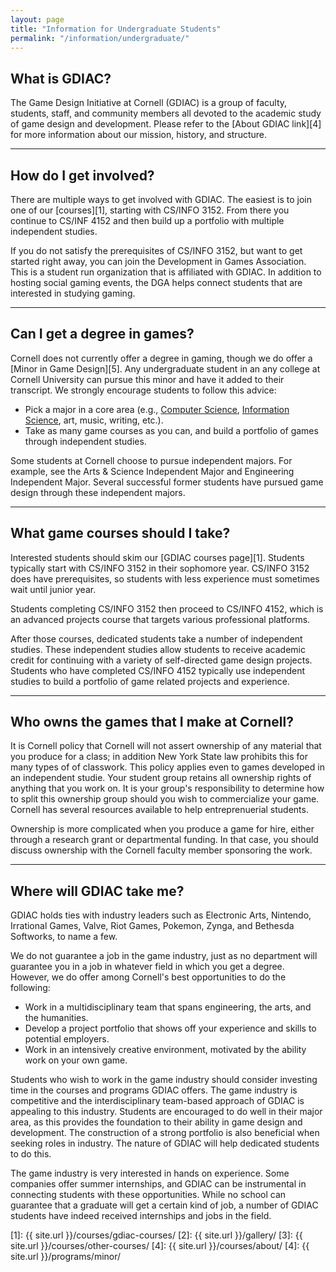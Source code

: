 ```yaml
---
layout: page
title: "Information for Undergraduate Students"
permalink: "/information/undergraduate/"
---
```


## What is GDIAC?

The Game Design Initiative at Cornell (GDIAC) is a group of faculty, students, staff, and community members all devoted to the academic study of game design and development. Please refer to the [About GDIAC link][4] for more information about our mission, history, and structure.

---

## How do I get involved?

There are multiple ways to get involved with GDIAC. The easiest is to join one of our [courses][1], starting with CS/INFO 3152. From there you continue to CS/INF 4152 and then build up a portfolio with multiple independent studies.

If you do not satisfy the prerequisites of CS/INFO 3152, but want to get started right away, you can join the Development in Games Association. This is a student run organization that is affiliated with GDIAC. In addition to hosting social gaming events, the DGA helps connect students that are interested in studying gaming.

---

## Can I get a degree in games?

Cornell does not currently offer a degree in gaming, though we do offer a [Minor in Game Design][5]. Any undergraduate student in an any college at Cornell University can pursue this minor and have it added to their transcript. We strongly encourage students to follow this advice:

- Pick a major in a core area (e.g., [Computer Science](http://www.cs.cornell.edu/), [Information Science](http://www.infosci.cornell.edu/), art, music, writing, etc.).
- Take as many game courses as you can, and build a portfolio of games through independent studies.

Some students at Cornell choose to pursue independent majors. For example, see the Arts & Science Independent Major and Engineering Independent Major. Several successful former students have pursued game design through these independent majors.

---

## What game courses should I take?

Interested students should skim our [GDIAC courses page][1]. Students typically start with CS/INFO 3152 in their sophomore year. CS/INFO 3152 does have prerequisites, so students with less experience must sometimes wait until junior year.

Students completing CS/INFO 3152 then proceed to CS/INFO 4152, which is an advanced projects course that targets various professional platforms.

After those courses, dedicated students take a number of independent studies. These independent studies allow students to receive academic credit for continuing with a variety of self-directed game design projects. Students who have completed CS/INFO 4152 typically use independent studies to build a portfolio of game related projects and experience.

---

## Who owns the games that I make at Cornell?

It is Cornell policy that Cornell will not assert ownership of any material that you produce for a class; in addition New York State law prohibits this for many types of of classwork. This policy applies even to games developed in an independent studie. Your student group retains all ownership rights of anything that you work on. It is your group's responsibility to determine how to split this ownership group should you wish to commercialize your game. Cornell has several resources available to help entreprenuerial students.

Ownership is more complicated when you produce a game for hire, either through a research grant or departmental funding. In that case, you should discuss ownership with the Cornell faculty member sponsoring the work.

---

## Where will GDIAC take me?

GDIAC holds ties with industry leaders such as Electronic Arts, Nintendo, Irrational Games, Valve, Riot Games, Pokemon, Zynga, and Bethesda Softworks, to name a few.

We do not guarantee a job in the game industry, just as no department will guarantee you in a job in whatever field in which you get a degree. However, we do offer among Cornell's best opportunities to do the following:

- Work in a multidisciplinary team that spans engineering, the arts, and the humanities.
- Develop a project portfolio that shows off your experience and skills to potential employers.
- Work in an intensively creative environment, motivated by the ability work on your own game.

Students who wish to work in the game industry should consider investing time in the courses and programs GDIAC offers. The game industry is competitive and the interdisciplinary team-based approach of GDIAC is appealing to this industry. Students are encouraged to do well in their major area, as this provides the foundation to their ability in game design and development. The construction of a strong portfolio is also beneficial when seeking roles in industry. The nature of GDIAC will help dedicated students to do this.

The game industry is very interested in hands on experience. Some companies offer summer internships, and GDIAC can be instrumental in connecting students with these opportunities. While no school can guarantee that a graduate will get a certain kind of job, a number of GDIAC students have indeed received internships and jobs in the field.

[1]: {{ site.url }}/courses/gdiac-courses/
[2]: {{ site.url }}/gallery/
[3]: {{ site.url }}/courses/other-courses/
[4]: {{ site.url }}/courses/about/
[4]: {{ site.url }}/programs/minor/

